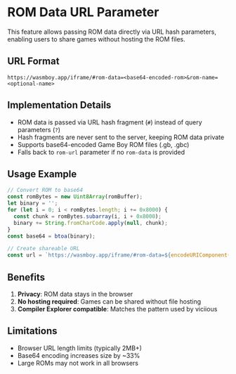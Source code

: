 # ROM Data URL Parameter

This feature allows passing ROM data directly via URL hash parameters, enabling users to share games without hosting the ROM files.

## URL Format

```
https://wasmboy.app/iframe/#rom-data=<base64-encoded-rom>&rom-name=<optional-name>
```

## Implementation Details

- ROM data is passed via URL hash fragment (`#`) instead of query parameters (`?`)
- Hash fragments are never sent to the server, keeping ROM data private
- Supports base64-encoded Game Boy ROM files (.gb, .gbc)
- Falls back to `rom-url` parameter if no `rom-data` is provided

## Usage Example

```javascript
// Convert ROM to base64
const romBytes = new Uint8Array(romBuffer);
let binary = '';
for (let i = 0; i < romBytes.length; i += 0x8000) {
  const chunk = romBytes.subarray(i, i + 0x8000);
  binary += String.fromCharCode.apply(null, chunk);
}
const base64 = btoa(binary);

// Create shareable URL
const url = `https://wasmboy.app/iframe/#rom-data=${encodeURIComponent(base64)}&rom-name=MyGame.gb`;
```

## Benefits

1. **Privacy**: ROM data stays in the browser
2. **No hosting required**: Games can be shared without file hosting
3. **Compiler Explorer compatible**: Matches the pattern used by viciious

## Limitations

- Browser URL length limits (typically 2MB+)
- Base64 encoding increases size by ~33%
- Large ROMs may not work in all browsers
